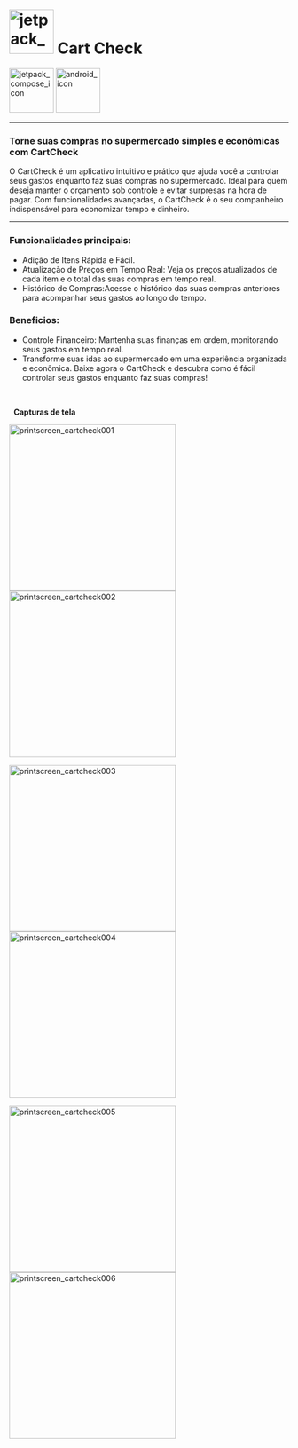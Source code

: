 # <img src="./images/ic_cartcheck_logo-playstore.png" width="80" alt="jetpack_compose_icon"/> Cart Check

<p>
<img src="https://cdn.jsdelivr.net/gh/devicons/devicon@latest/icons/jetpackcompose/jetpackcompose-original-wordmark.svg" width="80" alt="jetpack_compose_icon"/>
<img src="https://cdn.jsdelivr.net/gh/devicons/devicon@latest/icons/android/android-original.svg" width="80" alt="android_icon"/>
</p>

___

### Torne suas compras no supermercado simples e econômicas com CartCheck

O CartCheck é um aplicativo intuitivo e prático que ajuda você a controlar seus gastos enquanto faz
suas compras no supermercado. Ideal para quem deseja manter o orçamento sob controle e evitar
surpresas na hora de pagar. Com funcionalidades avançadas, o CartCheck é o seu companheiro
indispensável para economizar tempo e dinheiro.
___

### Funcionalidades principais:

* Adição de Itens Rápida e Fácil.
* Atualização de Preços em Tempo Real: Veja os preços atualizados de cada item e o total das suas
  compras em tempo real.
* Histórico de Compras:Acesse o histórico das suas compras anteriores para acompanhar seus gastos ao
  longo do tempo.

### Beneficios:

* Controle Financeiro: Mantenha suas finanças em ordem, monitorando seus gastos em tempo real.
* Transforme suas idas ao supermercado em uma experiência organizada e econômica. Baixe agora o
  CartCheck e descubra como é fácil controlar seus gastos enquanto faz suas compras!

&nbsp;

&nbsp;
**Capturas de tela**

<p>
<img src="images/cartcheck001.png" alt="printscreen_cartcheck001" width="300"/>
<img src="images/cartcheck002.png" alt="printscreen_cartcheck002" width="300"/>
</p>
<p>
<img src="images/cartcheck003.png" alt="printscreen_cartcheck003" width="300"/>
<img src="images/cartcheck004.png" alt="printscreen_cartcheck004" width="300"/>
</p>
<p>
<img src="images/cartcheck005.png" alt="printscreen_cartcheck005" width="300"/>
<img src="images/cartcheck006.png" alt="printscreen_cartcheck006" width="300"/>
</p>
